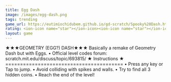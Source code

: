 ```yaml
---
title: Egg Dash
image: /images/egg-dash.png
tags: trending
game_url: https://eutimiochidubem.github.io/gd-scratch/Spooky%20Dash.html
rating: <ion-icon name="star"></ion-icon><ion-icon name="star"></ion-icon><ion-icon name="star"></ion-icon><ion-icon name="star-half"></ion-icon><ion-icon name="star-outline"></ion-icon>
layout: game
---
```


★★★GEOMETRY (EGG?) DASH★★★
Basically a remake of Geometry Dash but with Eggs. 
• Official level codes forum: scratch.mit.edu/discuss/topic/693815/ 
★ Instructions ★ 
======================================== • Press any key or Tap to jump. • Avoid colliding with spikes and walls. • Try to find all 3 hidden coins. • Reach the end of the level!